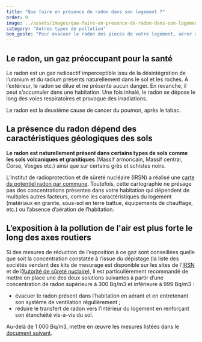 ```yaml
---
title: "Que faire en présence de radon dans son logement ?"
order: 9
image: ../assets/images/que-faire-en-presence-de-radon-dans-son-logement.jpg
category: "Autres types de pollution"
bon_geste: "Pour évacuer le radon des pièces de votre logement, aérer au moins 10 minutes par jour, hiver comme été."
---
```


## Le radon, un gaz préoccupant pour la santé

Le radon est un gaz radioactif imperceptible issu de la désintégration de l’uranium et du radium présents naturellement dans le sol et les roches. À l’extérieur, le radon se dilue et ne présente aucun danger. En revanche, il peut s’accumuler dans une habitation. Une fois inhalé, le radon se dépose le long des voies respiratoires et provoque des irradiations. 

Le radon est la deuxième cause de cancer du poumon, après le tabac.

## La présence du radon dépend des caractéristiques géologiques des sols

**Le radon est naturellement présent dans certains types de sols comme les sols volcaniques et granitiques** (Massif armoricain, Massif central, Corse, Vosges etc.) ainsi que sur certains grès et schistes noirs.

L’Institut de radioprotection et de sûreté nucléaire (IRSN) a réalisé une [carte du potentiel radon par commune](https://www.irsn.fr/FR/connaissances/Environnement/expertises-radioactivite-naturelle/radon/Pages/5-cartographie-potentiel-radon-commune.aspx). Toutefois, cette cartographie ne présage pas des concentrations présentes dans votre habitation qui dépendent de multiples autres facteurs, comme les caractéristiques du logement (matériaux en granite, sous-sol en terre battue, équipements de chauffage, etc.) ou l’absence d’aération de l’habitation.

## L’exposition à la pollution de l'air est plus forte le long des axes routiers

Si des mesures de réduction de l’exposition à ce gaz sont conseillées quelle que soit la concentration constatée à l’issue du dépistage (la liste des sociétés vendant des kits de mesurage est disponible sur les sites de l'[IRSN](https://www.irsn.fr/FR/Pages/Home.aspx) et de l’[Autorité de sûreté nuclaire](https://www.asn.fr/espace-professionnels/agrements-controles-et-mesures/organismes-agrees-pour-la-mesure-du-radon)), il est particulièrement recommandé de mettre en place une des deux solutions suivantes à partir d’une concentration de radon supérieure à 300 Bq/m3 et inférieure à 999 Bq/m3 :
- évacuer le radon présent dans l’habitation en aérant et en entretenant son système de ventilation régulièrement ;
- réduire le transfert de radon vers l’intérieur du logement en renforçant son étanchéité vis-à-vis du sol.
 
Au-delà de 1 000 Bq/m3, mettre en œuvre les mesures listées dans le [document suivant](https://www.legifrance.gouv.fr/jorf/article_jo/JORFARTI000038184974).
